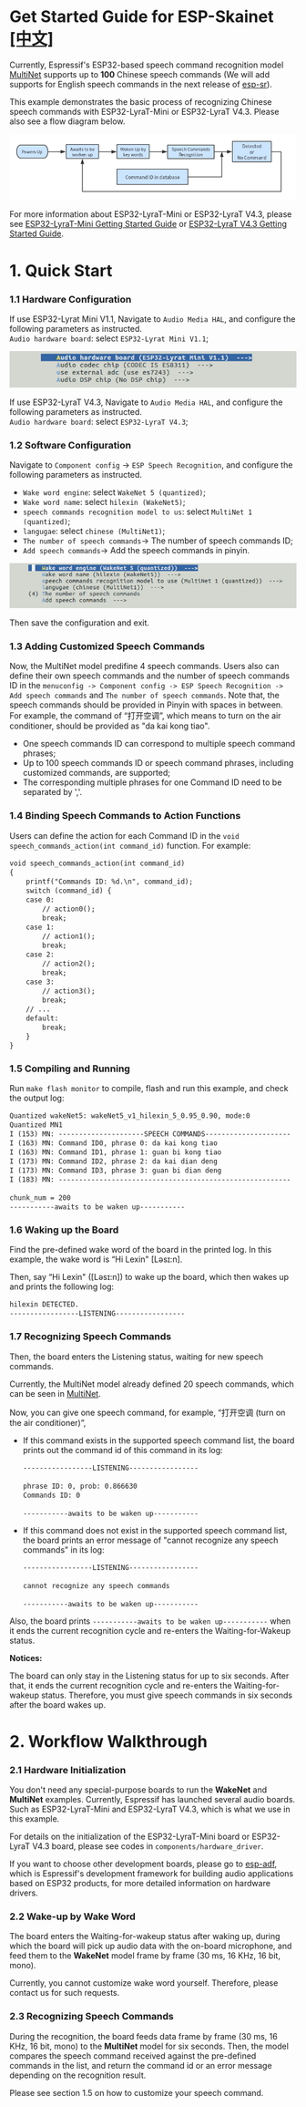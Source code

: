 # Get Started Guide for ESP-Skainet [[中文]](./README_cn.md)

Currently, Espressif's ESP32-based speech command recognition model [MultiNet](https://github.com/espressif/esp-sr/tree/master/speech_command_recognition/README.md) supports up to **100** Chinese speech commands (We will add supports for English speech commands in the next release of [esp-sr](../README.md)). 

This example demonstrates the basic process of recognizing Chinese speech commands with ESP32-LyraT-Mini or ESP32-LyraT V4.3. Please also see a flow diagram below.

![speech-commands-recognition-system](../../img/speechs_commands_workflow.png)  

For more information about ESP32-LyraT-Mini or ESP32-LyraT V4.3, please see [ESP32-LyraT-Mini Getting Started Guide](https://docs.espressif.com/projects/esp-adf/en/latest/get-started/get-started-esp32-lyrat-mini.html) or [ESP32-LyraT V4.3 Getting Started Guide](https://docs.espressif.com/projects/esp-adf/en/latest/get-started/get-started-esp32-lyrat.html).
 
# 1. Quick Start

### 1.1 Hardware Configuration

  If use ESP32-Lyrat Mini V1.1, Navigate to `Audio Media HAL`, and configure the following parameters as instructed.  
  `Audio hardware board`: select `ESP32-Lyrat Mini V1.1`;  

  ![speech-commands-recognition-system](../../img/specch_commands_config1.png)  

  If use ESP32-LyraT V4.3, Navigate to `Audio Media HAL`, and configure the following parameters as instructed.  
  `Audio hardware board`: select `ESP32-LyraT V4.3`;    

### 1.2 Software Configuration

   Navigate to `Component config` -> `ESP Speech Recognition`, and configure the following parameters as instructed.
  - `Wake word engine`: select `WakeNet 5 (quantized)`;
  - `Wake word name`: select `hilexin (WakeNet5)`;
  - `speech commands recognition model to us`: select `MultiNet 1 (quantized)`;
  - `langugae`: select `chinese (MultiNet1)`;
  - `The number of speech commands`-> The number of speech commands ID;
  - `Add speech commands`-> Add the speech commands in pinyin.

  ![speech-commands-recognition-system](../../img/specch_commands_config2.png)  

Then save the configuration and exit.

### 1.3 Adding Customized Speech Commands

Now, the MultiNet model predifine 4 speech commands. Users also can define their own speech commands and the number of speech commands ID in the `menuconfig -> Component config -> ESP Speech Recognition -> Add speech commands` and `The number of speech commands`. Note that, the speech commands should be provided in Pinyin with spaces in between. For example, the command of “打开空调”, which means to turn on the air conditioner, should be provided as "da kai kong tiao".

- One speech commands ID can correspond to multiple speech command phrases;
- Up to 100 speech commands ID or speech command phrases, including customized commands, are supported;
- The corresponding multiple phrases for one Command ID need to be separated by ','.

### 1.4 Binding Speech Commands to Action Functions

Users can define the action for each Command ID in the `void speech_commands_action(int command_id)` function. For example:

```
void speech_commands_action(int command_id)
{
    printf("Commands ID: %d.\n", command_id);
    switch (command_id) {
    case 0:
        // action0();
        break;
    case 1:
        // action1();
        break;
    case 2:
        // action2();
        break;
    case 3:
        // action3();
        break;
    // ...
    default:
        break;
    }
}
```

### 1.5 Compiling and Running

Run `make flash monitor` to compile, flash and run this example, and check the output log:

```
Quantized wakeNet5: wakeNet5_v1_hilexin_5_0.95_0.90, mode:0
Quantized MN1
I (153) MN: ---------------------SPEECH COMMANDS---------------------
I (163) MN: Command ID0, phrase 0: da kai kong tiao
I (163) MN: Command ID1, phrase 1: guan bi kong tiao
I (173) MN: Command ID2, phrase 2: da kai dian deng
I (173) MN: Command ID3, phrase 3: guan bi dian deng
I (183) MN: ---------------------------------------------------------

chunk_num = 200
-----------awaits to be waken up-----------
```

### 1.6 Waking up the Board

Find the pre-defined wake word of the board in the printed log. In this example, the wake word is “Hi Lexin" [Ləsɪ:n]. 

Then, say “Hi Lexin" ([Ləsɪ:n]) to wake up the board, which then wakes up and prints the following log:

```
hilexin DETECTED.
-----------------LISTENING-----------------
```

### 1.7 Recognizing Speech Commands

Then, the board enters the Listening status, waiting for new speech commands.

Currently, the MultiNet model already defined 20 speech commands, which can be seen in [MultiNet](https://github.com/espressif/esp-sr/tree/master/speech_command_recognition/README.md). 

Now, you can give one speech command, for example, “打开空调 (turn on the air conditioner)”,

* If this command exists in the supported speech command list, the board prints out the command id of this command in its log: 

	```
	-----------------LISTENING-----------------
    
    phrase ID: 0, prob: 0.866630
    Commands ID: 0
    
    -----------awaits to be waken up-----------

	```
* If this command does not exist in the supported speech command list, the board prints an error message of "cannot recognize any speech commands" in its log: 


	```
	-----------------LISTENING-----------------
    
	cannot recognize any speech commands
    
	-----------awaits to be waken up-----------

	```

Also, the board prints `-----------awaits to be waken up-----------` when it ends the current recognition cycle and re-enters the Waiting-for-Wakeup status.

**Notices:** 
 
The board can only stay in the Listening status for up to six seconds. After that, it ends the current recognition cycle and re-enters the Waiting-for-wakeup status. Therefore, you must give speech commands in six seconds after the board wakes up.

# 2. Workflow Walkthrough
### 2.1 Hardware Initialization

You don't need any special-purpose boards to run the **WakeNet** and **MultiNet** examples. Currently, Espressif has launched several audio boards. Such as ESP32-LyraT-Mini and ESP32-LyraT V4.3, which is what we use in this example.

For details on the initialization of the ESP32-LyraT-Mini board or ESP32-LyraT V4.3 board, please see codes in `components/hardware_driver`.
 
If you want to choose other development boards, please go to [esp-adf](https://github.com/espressif/esp-adf), which is Espressif's development framework for building audio applications based on ESP32 products, for more detailed information on hardware drivers.

### 2.2 Wake-up by Wake Word

The board enters the Waiting-for-wakeup status after waking up, during which the board will pick up audio data with the on-board microphone, and feed them to the **WakeNet** model frame by frame (30 ms, 16 KHz, 16 bit, mono).

Currently, you cannot customize wake word yourself. Therefore, please contact us for such requests.

### 2.3 Recognizing Speech Commands

During the recognition, the board feeds data frame by frame (30 ms, 16 KHz, 16 bit, mono) to the **MultiNet** model for six seconds. Then, the model compares the speech command received against the pre-defined commands in the list, and return the command id or an error message depending on the recognition result.  

Please see section 1.5 on how to customize your speech command.
